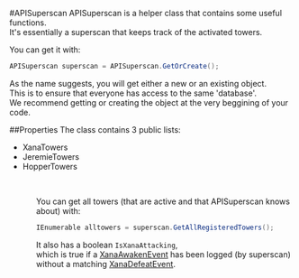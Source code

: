 #APISuperscan
APISuperscan is a helper class that contains some useful functions.<br>
It's essentially a superscan that keeps track of the activated towers.<br>

You can get it with:
```csharp
APISuperscan superscan = APISuperscan.GetOrCreate();
```
As the name suggests, you will get either a new or an existing object.<br>
This is to ensure that everyone has access to the same 'database'.<br>
We recommend getting or creating the object at the very beggining of your code.

##Properties
The class contains 3 public lists:
<ul>
  <li>XanaTowers</li>
  <li>JeremieTowers</li>
  <li>HopperTowers</li>
<ul><br>


You can get all towers (that are active and that APISuperscan knows about) with:
```csharp
IEnumerable alltowers = superscan.GetAllRegisteredTowers();
```

It also has a boolean ``IsXanaAttacking``, <br>
which is true if a [XanaAwakenEvent](./Events/XanaAwakenEvent.md) has been logged (by superscan)<br>
without a matching [XanaDefeatEvent](./Events/XanaDefeatEvent.md).
